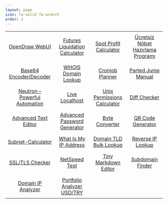 ```yaml
---
layout: page
icon: fa-solid fa-wrench
order: 2
---
```


<style>
  .tool-table {
    width: 100%;
    border-collapse: collapse;
  }

  .tool-table td {
    padding: 8px;
    text-align: center;
    vertical-align: middle;
  }

  /* Desktop: 4 sütun, mobil: 2 sütun */
  @media (max-width: 768px) {
    .tool-table td {
      display: inline-block;
      width: 48%;
      margin-bottom: 10px;
    }
  }
</style>

<table class="tool-table">
  <tr>
    <td><a href="https://farukguler.com/app/open-draw/">OpenDraw WebUI</a></td>
    <td><a href="https://farukguler.com/app/futures-calc/">Futures Liquidation Calculator</a></td>
    <td><a href="https://farukguler.com/app/spot-calc/">Spot Profit Calculator</a></td>
    <td><a href="https://farukguler.com/app/nobet/">Ücretsiz Nöbet Hazırlama Programı</a></td>
  </tr>
  <tr>
    <td><a href="https://farukguler.com/app/base64/">Base64 Encoder/Decoder</a></td>
    <td><a href="https://farukguler.com/app/whois-lookup/">WHOIS Domain Lookup</a></td>
    <td><a href="https://farukguler.com/app/cronjob-planner/">Cronjob Planner</a></td>
    <td><a href="https://farukguler.com/app/parted/">Parted Jump Manual</a></td>
  </tr>
  <tr>
    <td><a href="https://github.com/faruk-guler/Neutron/">Neutron – Powerful Automation</a></td>
    <td><a href="https://farukguler.com/app/live-localhost/">Live Localhost</a></td>
    <td><a href="https://farukguler.com/app/chmod-calculator/">Unix Permissions Calculator</a></td>
    <td><a href="https://farukguler.com/app/diff/">Diff Checker</a></td>
  </tr>
  <tr>
    <td><a href="https://farukguler.com/app/text-editor/">Advanced Text Editor</a></td>
    <td><a href="https://farukguler.com/app/random-pass-generator/">Advanced Password Generator</a></td>
    <td><a href="https://farukguler.com/app/converter/">Byte Converter</a></td>
    <td><a href="https://farukguler.com/app/qr-generator/">QR Code Generator</a></td>
  </tr>
  <tr>
    <td><a href="https://farukguler.com/app/IPv4-subnet-calculator/">Subnet-Calculator</a></td>
    <td><a href="https://farukguler.com/app/my-ip/">What Is My IP Address</a></td>
    <td><a href="https://farukguler.com/app/tld-lookup/">Domain TLD Bulk Lookup</a></td>
    <td><a href="https://farukguler.com/app/reverse-ip/">Reverse IP Lookup</a></td>
  </tr>
  <tr>
    <td><a href="https://farukguler.com/app/ssl-tls-checker/">SSL/TLS Checker</a></td>
    <td><a href="https://farukguler.com/app/speed-test/">NetSpeed Test</a></td>
    <td><a href="https://farukguler.com/app/tiny-markdown-editor/">Tiny Markdown Editor</a></td>
    <td><a href="https://farukguler.com/app/subdomain-finder/">Subdomain Finder</a></td>
  </tr>
  <tr>
    <td><a href="https://farukguler.com/app/domain-ip-analyzer/">Domain IP Analyzer</a></td>
    <td><a href="https://farukguler.com/app/portfolio-analyzer-usd-try/">Portfolio Analyzer USD/TRY</a></td>
    <td></td>
    <td></td>
  </tr>
</table>

